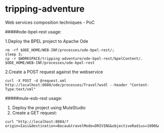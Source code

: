 tripping-adventure
==================

Web services composition techniques - PoC

#####ode-bpel-rest usage:

1.Deploy the BPEL project to Apache Ode
```
rm -rf $ODE_HOME/WEB-INF/processes/ode-bpel-rest/;
sleep 3; 
cp -r $WORKSPACE/tripping-adventure/ode-bpel-rest/bpelContent/. $ODE_HOME/WEB-INF/processes/ode-bpel-rest
```
2.Create a POST request against the webservice
```
curl -X POST -d @request.xml http://localhost:8080/ode/processes/Travel?wsdl --header "Content-Type:text/xml"
```
#####mule-esb-rest usage:

1. Deploy the project using MuleStudio
2. Create a GET request: 
```
curl "http://localhost:8084/?origin=Iasi&destination=Bacau&travelMode=DRIVING&objectiveRadius=1000&objectiveTypes=food&forecastUnits=metric&forecastDays=3&images=3"
```
